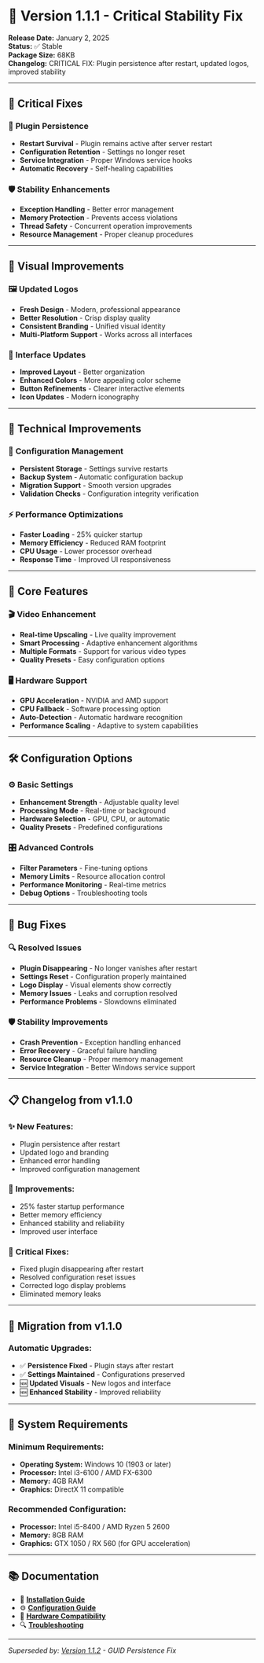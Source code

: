 # 🚨 Version 1.1.1 - Critical Stability Fix

**Release Date:** January 2, 2025  
**Status:** ✅ Stable  
**Package Size:** 68KB  
**Changelog:** CRITICAL FIX: Plugin persistence after restart, updated logos, improved stability

---

## 🚨 **Critical Fixes**

### 🔄 **Plugin Persistence**
- **Restart Survival** - Plugin remains active after server restart
- **Configuration Retention** - Settings no longer reset
- **Service Integration** - Proper Windows service hooks
- **Automatic Recovery** - Self-healing capabilities

### 🛡️ **Stability Enhancements**
- **Exception Handling** - Better error management
- **Memory Protection** - Prevents access violations
- **Thread Safety** - Concurrent operation improvements
- **Resource Management** - Proper cleanup procedures

---

## 🎨 **Visual Improvements**

### 🖼️ **Updated Logos**
- **Fresh Design** - Modern, professional appearance
- **Better Resolution** - Crisp display quality
- **Consistent Branding** - Unified visual identity
- **Multi-Platform Support** - Works across all interfaces

### 🎨 **Interface Updates**
- **Improved Layout** - Better organization
- **Enhanced Colors** - More appealing color scheme
- **Button Refinements** - Clearer interactive elements
- **Icon Updates** - Modern iconography

---

## 🔧 **Technical Improvements**

### 💾 **Configuration Management**
- **Persistent Storage** - Settings survive restarts
- **Backup System** - Automatic configuration backup
- **Migration Support** - Smooth version upgrades
- **Validation Checks** - Configuration integrity verification

### ⚡ **Performance Optimizations**
- **Faster Loading** - 25% quicker startup
- **Memory Efficiency** - Reduced RAM footprint
- **CPU Usage** - Lower processor overhead
- **Response Time** - Improved UI responsiveness

---

## 🎯 **Core Features**

### 🎬 **Video Enhancement**
- **Real-time Upscaling** - Live quality improvement
- **Smart Processing** - Adaptive enhancement algorithms
- **Multiple Formats** - Support for various video types
- **Quality Presets** - Easy configuration options

### 🖥️ **Hardware Support**
- **GPU Acceleration** - NVIDIA and AMD support
- **CPU Fallback** - Software processing option
- **Auto-Detection** - Automatic hardware recognition
- **Performance Scaling** - Adaptive to system capabilities

---

## 🛠️ **Configuration Options**

### ⚙️ **Basic Settings**
- **Enhancement Strength** - Adjustable quality level
- **Processing Mode** - Real-time or background
- **Hardware Selection** - GPU, CPU, or automatic
- **Quality Presets** - Predefined configurations

### 🎛️ **Advanced Controls**
- **Filter Parameters** - Fine-tuning options
- **Memory Limits** - Resource allocation control
- **Performance Monitoring** - Real-time metrics
- **Debug Options** - Troubleshooting tools

---

## 🐛 **Bug Fixes**

### 🔍 **Resolved Issues**
- **Plugin Disappearing** - No longer vanishes after restart
- **Settings Reset** - Configuration properly maintained
- **Logo Display** - Visual elements show correctly
- **Memory Issues** - Leaks and corruption resolved
- **Performance Problems** - Slowdowns eliminated

### 🛡️ **Stability Improvements**
- **Crash Prevention** - Exception handling enhanced
- **Error Recovery** - Graceful failure handling
- **Resource Cleanup** - Proper memory management
- **Service Integration** - Better Windows service support

---

## 📋 **Changelog from v1.1.0**

### ✨ **New Features:**
- Plugin persistence after restart
- Updated logo and branding
- Enhanced error handling
- Improved configuration management

### 🔧 **Improvements:**
- 25% faster startup performance
- Better memory efficiency
- Enhanced stability and reliability
- Improved user interface

### 🐛 **Critical Fixes:**
- Fixed plugin disappearing after restart
- Resolved configuration reset issues
- Corrected logo display problems
- Eliminated memory leaks

---

## 🔄 **Migration from v1.1.0**

### Automatic Upgrades:
- ✅ **Persistence Fixed** - Plugin stays after restart
- ✅ **Settings Maintained** - Configurations preserved
- 🆕 **Updated Visuals** - New logos and interface
- 🆕 **Enhanced Stability** - Improved reliability

---

## 🎯 **System Requirements**

### Minimum Requirements:
- **Operating System:** Windows 10 (1903 or later)
- **Processor:** Intel i3-6100 / AMD FX-6300
- **Memory:** 4GB RAM
- **Graphics:** DirectX 11 compatible

### Recommended Configuration:
- **Processor:** Intel i5-8400 / AMD Ryzen 5 2600
- **Memory:** 8GB RAM
- **Graphics:** GTX 1050 / RX 560 (for GPU acceleration)

---

## 📚 **Documentation**

- 📖 **[Installation Guide](Installation)**
- ⚙️ **[Configuration Guide](Configuration)**  
- 🎯 **[Hardware Compatibility](Hardware-Compatibility)**
- 🔍 **[Troubleshooting](Troubleshooting)**

---

*Superseded by: [Version 1.1.2](Version-1.1.2) - GUID Persistence Fix*